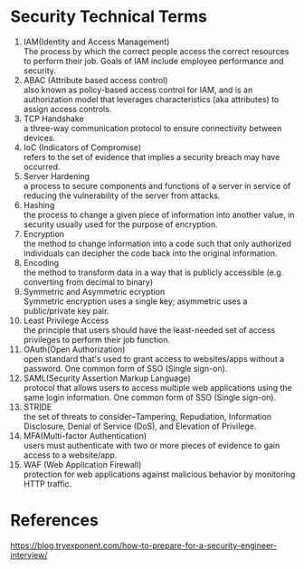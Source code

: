 # Security Technical Terms
1. IAM(Identity and Access Management)  
The process by which the correct people access the correct resources to perform their job. Goals of IAM include employee performance and security.
1. ABAC (Attribute based access control)  
also known as policy-based access control for IAM, and is an authorization model that leverages characteristics (aka attributes) to assign access controls.
1. TCP Handshake  
a three-way communication protocol to ensure connectivity between devices.
1. IoC (Indicators of Compromise)  
refers to the set of evidence that implies a security breach may have occurred.
1. Server Hardening  
a process to secure components and functions of a server in service of reducing the vulnerability of the server from attacks.
1. Hashing  
the process to change a given piece of information into another value, in security usually used for the purpose of encryption.
1. Encryption  
the method to change information into a code such that only authorized individuals can decipher the code back into the original information.
1. Encoding  
the method to transform data in a way that is publicly accessible (e.g. converting from decimal to binary)
1.  Symmetric and Asymmetric ecryption  
Symmetric encryption uses a single key; asymmetric uses a public/private key pair.
1.  Least Privilege Access  
the principle that users should have the least-needed set of access privileges to perform their job function.
1.  OAuth(Open Authorization)  
open standard that's used to grant access to websites/apps without a password. One common form of SSO (Single sign-on).
1.  SAML(Security Assertion Markup Language)  
protocol that allows users to access multiple web applications using the same login information. One common form of SSO (Single sign-on).
1.  STRIDE  
the set of threats to consider–Tampering, Repudiation, Information Disclosure, Denial of Service (DoS), and Elevation of Privilege.
1.  MFA(Multi-factor Authentication)  
users must authenticate with two or more pieces of evidence to gain access to a website/app.
1.  WAF (Web Application Firewall)  
protection for web applications against malicious behavior by monitoring HTTP traffic.

# References
https://blog.tryexponent.com/how-to-prepare-for-a-security-engineer-interview/